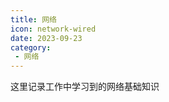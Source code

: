 ```yaml
---
title: 网络
icon: network-wired
date: 2023-09-23
category:
 - 网络
---
```


这里记录工作中学习到的网络基础知识

<Catalog />